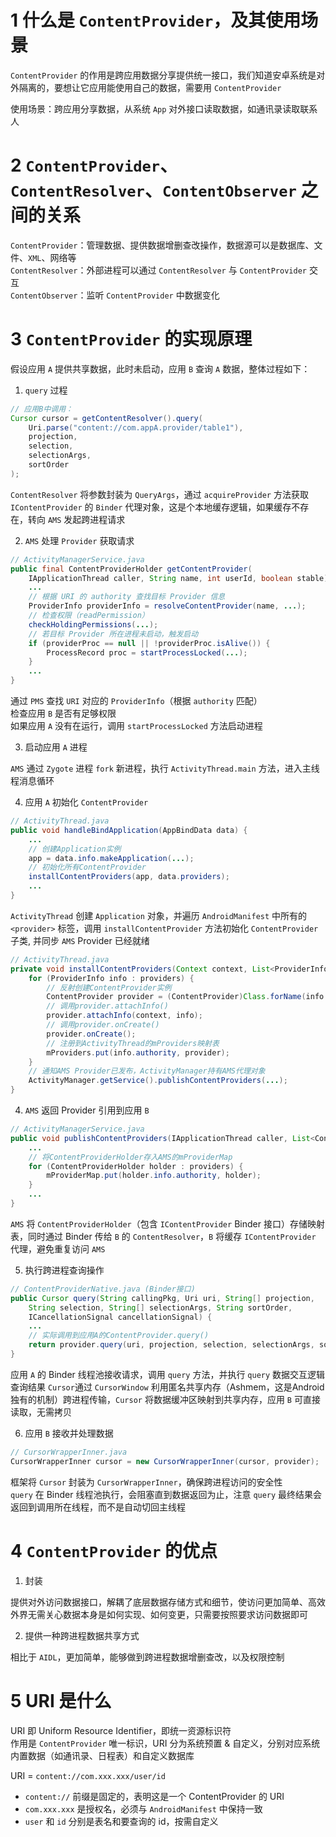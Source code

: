 # 1 什么是 `ContentProvider`，及其使用场景  

`ContentProvider` 的作用是跨应用数据分享提供统一接口，我们知道安卓系统是对外隔离的，要想让它应用能使用自己的数据，需要用 `ContentProvider`  

使用场景：跨应用分享数据，从系统 `App` 对外接口读取数据，如通讯录读取联系人  

# 2 `ContentProvider`、`ContentResolver`、`ContentObserver` 之间的关系

`ContentProvider`：管理数据、提供数据增删查改操作，数据源可以是数据库、文件、`XML`、网络等  
`ContentResolver`：外部进程可以通过 `ContentResolver` 与 `ContentProvider` 交互  
`ContentObserver`：监听 `ContentProvider` 中数据变化

# 3 `ContentProvider` 的实现原理

假设应用 `A` 提供共享数据，此时未启动，应用 `B` 查询 `A` 数据，整体过程如下：  

1. `query` 过程  

```java
// 应用B中调用：
Cursor cursor = getContentResolver().query(
    Uri.parse("content://com.appA.provider/table1"), 
    projection, 
    selection, 
    selectionArgs, 
    sortOrder
);
```
`ContentResolver` 将参数封装为 `QueryArgs`，通过 `acquireProvider` 方法获取 `IContentProvider` 的 `Binder` 代理对象，这是个本地缓存逻辑，如果缓存不存在，转向 `AMS` 发起跨进程请求  

2. `AMS` 处理 `Provider` 获取请求  

```java
// ActivityManagerService.java
public final ContentProviderHolder getContentProvider(
    IApplicationThread caller, String name, int userId, boolean stable) {
    ...
    // 根据 URI 的 authority 查找目标 Provider 信息
    ProviderInfo providerInfo = resolveContentProvider(name, ...);
    // 检查权限（readPermission）
    checkHoldingPermissions(...);
    // 若目标 Provider 所在进程未启动，触发启动
    if (providerProc == null || !providerProc.isAlive()) {
        ProcessRecord proc = startProcessLocked(...);
    }
    ...
}
```

通过 `PMS` 查找 `URI` 对应的 `ProviderInfo`（根据 `authority` 匹配）  
检查应用 `B` 是否有足够权限  
如果应用 `A` 没有在运行，调用 `startProcessLocked` 方法启动进程  

3. 启动应用 `A` 进程  

`AMS` 通过 `Zygote` 进程 `fork` 新进程，执行 `ActivityThread.main` 方法，进入主线程消息循环  

4. 应用 `A` 初始化 `ContentProvider`  

```java
// ActivityThread.java
public void handleBindApplication(AppBindData data) {
    ...
    // 创建Application实例
    app = data.info.makeApplication(...);
    // 初始化所有ContentProvider
    installContentProviders(app, data.providers);
    ...
}
```

`ActivityThread` 创建 `Application` 对象，并遍历 `AndroidManifest` 中所有的 `<provider>` 标签，调用 `installContentProvider` 方法初始化 `ContentProvider` 子类, 并同步 `AMS` Provider 已经就绪

```java
// ActivityThread.java
private void installContentProviders(Context context, List<ProviderInfo> providers) {
    for (ProviderInfo info : providers) {
        // 反射创建ContentProvider实例
        ContentProvider provider = (ContentProvider)Class.forName(info.name).newInstance();
        // 调用provider.attachInfo()
        provider.attachInfo(context, info);
        // 调用provider.onCreate()
        provider.onCreate();
        // 注册到ActivityThread的mProviders映射表
        mProviders.put(info.authority, provider);
    }
    // 通知AMS Provider已发布，ActivityManager持有AMS代理对象
    ActivityManager.getService().publishContentProviders(...);
}
```

4. `AMS` 返回 Provider 引用到应用 `B`  

```java
// ActivityManagerService.java
public void publishContentProviders(IApplicationThread caller, List<ContentProviderHolder> providers) {
    ...
    // 将ContentProviderHolder存入AMS的mProviderMap
    for (ContentProviderHolder holder : providers) {
        mProviderMap.put(holder.info.authority, holder);
    }
    ...
}
```
`AMS` 将 `ContentProviderHolder`（包含 `IContentProvider` Binder 接口）存储映射表，同时通过 Binder 传给 `B` 的 `ContentResolver`，`B` 将缓存 `IContentProvider` 代理，避免重复访问 `AMS`  

5. 执行跨进程查询操作  

```java
// ContentProviderNative.java (Binder接口)
public Cursor query(String callingPkg, Uri uri, String[] projection, 
    String selection, String[] selectionArgs, String sortOrder, 
    ICancellationSignal cancellationSignal) {
    ...
    // 实际调用到应用A的ContentProvider.query()
    return provider.query(uri, projection, selection, selectionArgs, sortOrder);
}
```
应用 `A` 的 Binder 线程池接收请求，调用 `query` 方法，并执行 `query` 数据交互逻辑  
查询结果 `Cursor`通过 `CursorWindow` 利用匿名共享内存（Ashmem，这是Android独有的机制）跨进程传输，`Cursor` 将数据缓冲区映射到共享内存，应用 `B` 可直接读取，无需拷贝  

6. 应用 `B` 接收并处理数据  

```java
// CursorWrapperInner.java
CursorWrapperInner cursor = new CursorWrapperInner(cursor, provider);
```

框架将 `Cursor` 封装为 `CursorWrapperInner`，确保跨进程访问的安全性  
`query` 在 Binder 线程池执行，会阻塞直到数据返回为止，注意 `query` 最终结果会返回到调用所在线程，而不是自动切回主线程  

# 4 `ContentProvider` 的优点

1. 封装  

提供对外访问数据接口，解耦了底层数据存储方式和细节，使访问更加简单、高效  
外界无需关心数据本身是如何实现、如何变更，只需要按照要求访问数据即可  

2. 提供一种跨进程数据共享方式  

相比于 `AIDL`，更加简单，能够做到跨进程数据增删查改，以及权限控制

# 5 URI 是什么

URI 即 Uniform Resource Identifier，即统一资源标识符  
作用是 `ContentProvider` 唯一标识，URI 分为系统预置 & 自定义，分别对应系统内置数据（如通讯录、日程表）和自定义数据库  

URI = `content://com.xxx.xxx/user/id`

- `content://` 前缀是固定的，表明这是一个 ContentProvider 的 URI  
- `com.xxx.xxx` 是授权名，必须与 `AndroidManifest` 中保持一致
- `user` 和 `id` 分别是表名和要查询的 id，按需自定义
